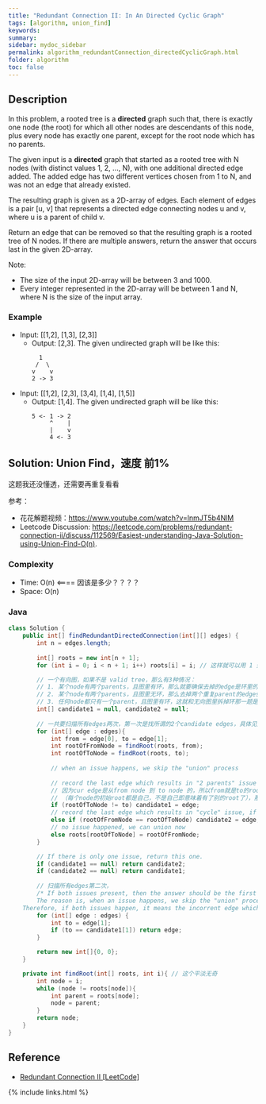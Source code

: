 ```yaml
---
title: "Redundant Connection II: In An Directed Cyclic Graph"
tags: [algorithm, union_find]
keywords:
summary:
sidebar: mydoc_sidebar
permalink: algorithm_redundantConnection_directedCyclicGraph.html
folder: algorithm
toc: false
---
```


## Description
In this problem, a rooted tree is a **directed** graph such that, there is exactly one node (the root) for which all other nodes are descendants of this node, plus every node has exactly one parent, except for the root node which has no parents.

The given input is a **directed** graph that started as a rooted tree with N nodes (with distinct values 1, 2, ..., N), with one additional directed edge added. The added edge has two different vertices chosen from 1 to N, and was not an edge that already existed.

The resulting graph is given as a 2D-array of edges. Each element of edges is a pair [u, v] that represents a directed edge connecting nodes u and v, where u is a parent of child v.

Return an edge that can be removed so that the resulting graph is a rooted tree of N nodes. If there are multiple answers, return the answer that occurs last in the given 2D-array.

Note:
* The size of the input 2D-array will be between 3 and 1000.
* Every integer represented in the 2D-array will be between 1 and N, where N is the size of the input array.

### Example
* Input: [[1,2], [1,3], [2,3]]
  * Output: [2,3]. The given undirected graph will be like this:
    ```
      1
     /  \
    v    v
    2 -> 3
    ```
* Input: [[1,2], [2,3], [3,4], [1,4], [1,5]]
  * Output: [1,4]. The given undirected graph will be like this:
    ```
    5 <- 1 -> 2
         ^    |
         |    v
         4 <- 3
    ```

## Solution: Union Find，速度 前1%
这题我还没懂透，还需要再重复看看

参考：
* 花花解题视频：https://www.youtube.com/watch?v=lnmJT5b4NlM
* Leetcode Discussion: https://leetcode.com/problems/redundant-connection-ii/discuss/112569/Easiest-understanding-Java-Solution-using-Union-Find-O(n).

### Complexity
* Time: O(n) <==== 因该是多少？？？？
* Space: O(n)

### Java
```java
class Solution {
    public int[] findRedundantDirectedConnection(int[][] edges) {
        int n = edges.length;
        
        int[] roots = new int[n + 1];
        for (int i = 0; i < n + 1; i++) roots[i] = i; // 这样就可以用 1 到 n 来表示roots数组里的nodes

        // 一个有向图，如果不是 valid tree，那么有3种情况：
        // 1. 某个node有两个parents，且图里有环，那么就要确保去掉的edge是环里的一个edge
        // 2. 某个node有两个parents，且图里无环，那么去掉两个重复parent的edges里的任何一个都行
        // 3. 任何node都只有一个parent，且图里有环，这就和无向图里拆掉环那一题是一样的了，即 Redundant Connection I
        int[] candidate1 = null, candidate2 = null;
        
        // 一共要扫描所有edges两次，第一次是找所谓的2个candidate edges，具体见如下comments
        for (int[] edge : edges){
            int from = edge[0], to = edge[1];
            int rootOfFromNode = findRoot(roots, from);
            int rootOfToNode = findRoot(roots, to);
            
            // when an issue happens, we skip the "union" process
                
            // record the last edge which results in "2 parents" issue
            // 因为cur edge是从from node 到 to node 的，所以from就是to的root，而如果to现在已经有了别的root了，
            // （每个node的初始root都是自己，不是自己即意味着有了别的root了），那么就意味着 to node 有了2个root
            if (rootOfToNode != to) candidate1 = edge; 
            // record the last edge which results in "cycle" issue, if any
            else if (rootOfFromNode == rootOfToNode) candidate2 = edge; 
            // no issue happened, we can union now
            else roots[rootOfToNode] = rootOfFromNode;
        }

        // If there is only one issue, return this one.
        if (candidate1 == null) return candidate2; 
        if (candidate2 == null) return candidate1;
        
        // 扫描所有edges第二次，
        /* If both issues present, then the answer should be the first edge which results in "2 parents" issue
        The reason is, when an issue happens, we skip the "union" process.
	Therefore, if both issues happen, it means the incorrent edge which results in "2 parents" was ignored. */
        for (int[] edge : edges) {
            int to = edge[1];
            if (to == candidate1[1]) return edge;
        }

        return new int[]{0, 0};
    }

    private int findRoot(int[] roots, int i){ // 这个平淡无奇
        int node = i;
        while (node != roots[node]){
            int parent = roots[node];
            node = parent;
        }
        return node;
    }
}
```

## Reference
* [Redundant Connection II [LeetCode]](https://leetcode.com/problems/redundant-connection-ii/description/)

{% include links.html %}
